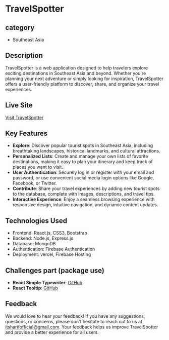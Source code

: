# TravelSpotter

## category
 - Southeast Asia

## Description
TravelSpotter is a web application designed to help travelers explore exciting destinations in Southeast Asia and beyond. Whether you're planning your next adventure or simply looking for inspiration, TravelSpotter offers a user-friendly platform to discover, share, and organize your travel experiences.

## Live Site
[Visit TravelSpotter](https://tourspotter-bb912.web.app/)

## Key Features
- **Explore**: Discover popular tourist spots in Southeast Asia, including breathtaking landscapes, historical landmarks, and cultural attractions.
- **Personalized Lists**: Create and manage your own lists of favorite destinations, making it easy to plan your itinerary and keep track of places you want to visit.
- **User Authentication**: Securely log in or register with your email and password, or use convenient social media login options like Google, Facebook, or Twitter.
- **Contribute**: Share your travel experiences by adding new tourist spots to the database, complete with images, descriptions, and travel tips.
- **Interactive Experience**: Enjoy a seamless browsing experience with responsive design, intuitive navigation, and dynamic content updates.

## Technologies Used
- Frontend: React.js, CSS3, Bootstrap
- Backend: Node.js, Express.js
- Database: MongoDB
- Authentication: Firebase Authentication
- Deployment: vercel, Firebase Hosting


## Challenges part (package use)
- **React Simple Typewriter**: [GitHub](https://www.npmjs.com/package/react-simple-typewriter)
- **React Tooltip**: [GitHub](https://react-tooltip.com/)

## Feedback
We would love to hear your feedback! If you have any suggestions, questions, or concerns, please don't hesitate to reach out to us at [itsharifofficial@gmail.com](mailto:itsharifofficial@gmail.com). Your feedback helps us improve TravelSpotter and provide a better experience for all users.
